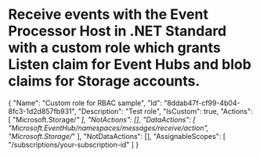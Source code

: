 # Receive events with the Event Processor Host in .NET Standard with a custom role which grants Listen claim for Event Hubs and blob claims for Storage accounts.

{
	"Name": "Custom role for RBAC sample",
        "Id": "8ddab47f-cf99-4b04-8fc3-1d2d857fb931",
	"Description": "Test role",
	"IsCustom": true,
	"Actions": [
		"Microsoft.Storage/*"
],
	"NotActions": [],
	"DataActions": [
		"Microsoft.EventHub/namespaces/messages/receive/action",
		"Microsoft.Storage/*"
],
	"NotDataActions": [],
	"AssignableScopes": [
	  "/subscriptions/your-subscription-id"
	]
}
